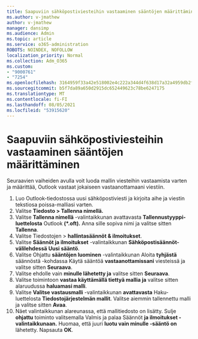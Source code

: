 ```yaml
---
title: Saapuviin sähköpostiviesteihin vastaaminen sääntöjen määrittäminen
ms.author: v-jmathew
author: v-jmathew
manager: dansimp
ms.audience: Admin
ms.topic: article
ms.service: o365-administration
ROBOTS: NOINDEX, NOFOLLOW
localization_priority: Normal
ms.collection: Adm_O365
ms.custom:
- "9000761"
- "7254"
ms.openlocfilehash: 3164959f33a42e518002e4c222a344d4f638d17a32a4959db2f903ce5cb14d81
ms.sourcegitcommit: b5f7da89a650d2915dc652449623c78be6247175
ms.translationtype: MT
ms.contentlocale: fi-FI
ms.lasthandoff: 08/05/2021
ms.locfileid: "53915620"
---
```

# <a name="set-up-rules-to-reply-to-incoming-emails"></a>Saapuviin sähköpostiviesteihin vastaaminen sääntöjen määrittäminen

Seuraavien vaiheiden avulla voit luoda mallin viesteihin vastaamista varten ja määrittää, Outlook vastaat jokaiseen vastaanottamaani viestiin.

1. Luo Outlook-tiedostossa uusi sähköpostiviesti ja kirjoita aihe ja viestin tekstiosa poissa-malliasi varten.
2. Valitse **Tiedosto > Tallenna nimellä.**
3. Valitse **Tallenna nimellä** -valintaikkunan avattavasta **Tallennustyyppi-luettelosta** Outlook **(*.oft).** Anna sille sopiva nimi ja valitse sitten **Tallenna**.
4. Valitse Tiedostojen  >  **hallintasäännöt & ilmoitukset**.
5. Valitse **Säännöt ja ilmoitukset** -valintaikkunan **Sähköpostisäännöt-välilehdessä** **Uusi sääntö**.
6. Valitse Ohjattu **sääntöjen luominen** -valintaikkunan Aloita **tyhjästä** säännöstä -kohdassa Käytä sääntöä **vastaanottamissani** viesteissä ja valitse sitten **Seuraava**.
7. Valitse ehdolle vain **minulle lähetetty ja** valitse sitten **Seuraava**.
8. Valitse toimintoon **vastaa käyttämällä tiettyä mallia ja** valitse sitten alaruudussa **haluamasi malli**.
9. Valitse **Valitse vastausmalli** -valintaikkunan **avattavasta** Haku-luettelosta **Tiedostojärjestelmän mallit**. Valitse aiemmin tallennettu malli ja valitse sitten **Avaa**.
10. Näet valintaikkunan alareunassa, että mallitiedosto on lisätty. Sulje **ohjattu** toiminto valitsemalla Valmis ja palaa Säännöt **ja ilmoitukset -valintaikkunaan.** Huomaa, että juuri **luotu vain minulle -sääntö on** lähetetty. Napsauta **OK**.
